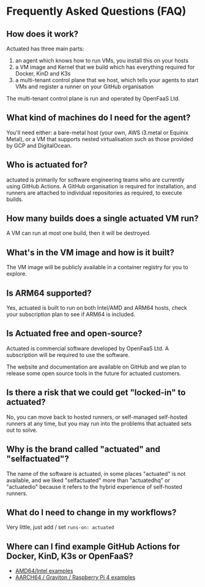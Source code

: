 # Frequently Asked Questions (FAQ)

## How does it work?

Actuated has three main parts:

1. an agent which knows how to run VMs, you install this on your hosts
2. a VM image and Kernel that we build which has everything required for Docker, KinD and K3s
3. a multi-tenant control plane that we host, which tells your agents to start VMs and register a runner on your GitHub organisation

The multi-tenant control plane is run and operated by OpenFaaS Ltd.

## What kind of machines do I need for the agent?

You'll need either: a bare-metal host (your own, AWS i3.metal or Equinix Metal), or a VM that supports nested virtualisation such as those provided by GCP and DigitalOcean.

## Who is actuated for?

actuated is primarily for software engineering teams who are currently using GitHub Actions. A GitHub organisation is required for installation, and runners are attached to individual repositories as required, to execute builds.

## How many builds does a single actuated VM run?

A VM can run at most one build, then it will be destroyed.

## What's in the VM image and how is it built?

The VM image will be publicly available in a container registry for you to explore.

## Is ARM64 supported?

Yes, actuated is built to run on both Intel/AMD and ARM64 hosts, check your subscription plan to see if ARM64 is included.

## Is Actuated free and open-source?

Actuated is commercial software developed by OpenFaaS Ltd. A subscription will be required to use the software. 

The website and documentation are available on GitHub and we plan to release some open source tools in the future for actuated customers. 

## Is there a risk that we could get "locked-in" to actuated?

No, you can move back to hosted runners, or self-managed self-hosted runners at any time, but you may run into the problems that actuated sets out to solve.

## Why is the brand called "actuated" and "selfactuated"?

The name of the software is actuated, in some places "actuated" is not available, and we liked "selfactuated" more than "actuatedhq" or "actuatedio" because it refers to the hybrid experience of self-hosted runners.

## What do I need to change in my workflows?

Very little, just add / set `runs-on: actuated`

## Where can I find example GitHub Actions for Docker, KinD, K3s or OpenFaaS?

* [AMD64/Intel examples](https://github.com/actuated-samples)
* [AARCH64 / Graviton / Raspberry Pi 4 examples](https://github.com/actuated-samples-arm64)
